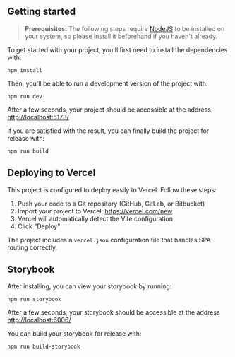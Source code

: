 

## Getting started

> **Prerequisites:**
> The following steps require [NodeJS](https://nodejs.org/en/) to be installed on your system, so please
> install it beforehand if you haven't already.

To get started with your project, you'll first need to install the dependencies with:

```
npm install
```

Then, you'll be able to run a development version of the project with:

```
npm run dev
```

After a few seconds, your project should be accessible at the address
[http://localhost:5173/](http://localhost:5173/)


If you are satisfied with the result, you can finally build the project for release with:

```
npm run build
```

## Deploying to Vercel

This project is configured to deploy easily to Vercel. Follow these steps:

1. Push your code to a Git repository (GitHub, GitLab, or Bitbucket)
2. Import your project to Vercel: https://vercel.com/new
3. Vercel will automatically detect the Vite configuration
4. Click "Deploy"

The project includes a `vercel.json` configuration file that handles SPA routing correctly.

## Storybook

After installing, you can view your storybook by running:

```
npm run storybook
```

After a few seconds, your storybook should be accessible at the address
[http://localhost:6006/](http://localhost:6006/)

You can build your storybook for release with:

```
npm run build-storybook
```
